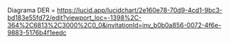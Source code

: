 Diagrama DER = https://lucid.app/lucidchart/2e160e78-70d9-4cd1-9bc3-bd183e55fd72/edit?viewport_loc=-1398%2C-364%2C6813%2C3000%2C0_0&invitationId=inv_b0b0a856-0072-4f6e-9883-5176b4f1eedc
